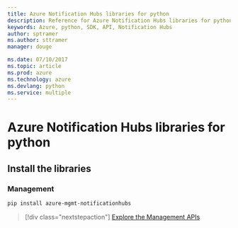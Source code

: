 ```yaml
---
title: Azure Notification Hubs libraries for python
description: Reference for Azure Notification Hubs libraries for python
keywords: Azure, python, SDK, API, Notification Hubs
author: sptramer
ms.author: sttramer
manager: douge

ms.date: 07/10/2017
ms.topic: article
ms.prod: azure
ms.technology: azure
ms.devlang: python
ms.service: multiple
---
```


# Azure Notification Hubs libraries for python

## Install the libraries


### Management

```bash
pip install azure-mgmt-notificationhubs
```

> [!div class="nextstepaction"]
> [Explore the Management APIs](/python/api/overview/azure/notificationhubs/managementlibrary)
